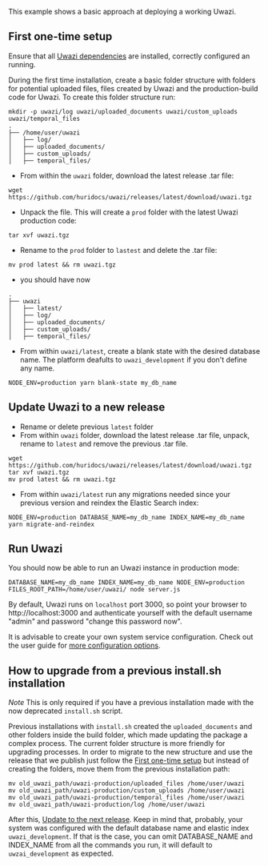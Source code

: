 This example shows a basic approach at deploying a working Uwazi.

## First one-time setup

Ensure that all [Uwazi dependencies](https://github.com/huridocs/uwazi#dependencies) are installed, correctly configured an running.

During the first time installation, create a basic folder structure with folders for potential uploaded files, files created by Uwazi and the production-build code for Uwazi.
To create this folder structure run:

```
mkdir -p uwazi/log uwazi/uploaded_documents uwazi/custom_uploads uwazi/temporal_files
.
├── /home/user/uwazi
│   ├── log/
│   ├── uploaded_documents/
│   ├── custom_uploads/
│   ├── temporal_files/
```

- From within the `uwazi` folder, download the latest release .tar file:

`wget https://github.com/huridocs/uwazi/releases/latest/download/uwazi.tgz`

- Unpack the file. This will create a `prod` folder with the latest Uwazi production code:

`tar xvf uwazi.tgz`

- Rename to the `prod` folder to `lastest` and delete the .tar file:

`mv prod latest && rm uwazi.tgz`

- you should have now

```
.
├── uwazi
│   ├── latest/
│   ├── log/
│   ├── uploaded_documents/
│   ├── custom_uploads/
│   ├── temporal_files/
```

- From within `uwazi/latest`, create a blank state with the desired database name. The platform deafults to `uwazi_development` if you don't define any name.

`NODE_ENV=production yarn blank-state my_db_name`

## Update Uwazi to a new release

- Rename or delete previous `latest` folder
- From within `uwazi` folder, download the latest release .tar file, unpack, rename to `latest` and remove the previous .tar file.

```
wget https://github.com/huridocs/uwazi/releases/latest/download/uwazi.tgz
tar xvf uwazi.tgz
mv prod latest && rm uwazi.tgz
```

- From within `uwazi/latest` run any migrations needed since your previous version and reindex the Elastic Search index:

`NODE_ENV=production DATABASE_NAME=my_db_name INDEX_NAME=my_db_name yarn migrate-and-reindex`

## Run Uwazi

You should now be able to run an Uwazi instance in production mode:

`DATABASE_NAME=my_db_name INDEX_NAME=my_db_name NODE_ENV=production FILES_ROOT_PATH=/home/user/uwazi/ node server.js`

By default, Uwazi runs on `localhost` port 3000, so point your browser to http://localhost:3000 and authenticate yourself with the default username "admin" and password "change this password now".

It is advisable to create your own system service configuration. Check out the user guide for [more configuration options](https://github.com/huridocs/uwazi/wiki/Install-Uwazi-on-your-server).

## How to upgrade from a previous install.sh installation

_Note_ This is only required if you have a previous installation made with the now deprecated `install.sh` script.

Previous installations with `install.sh` created the `uploaded_documents` and other folders inside the build folder, which made updating the package a complex process. The current folder structure is more friendly for upgrading processes. In order to migrate to the new structure and use the release that we publish just follow the [First one-time setup](#first-one-time-setup) but instead of creating the folders, move them from the previous installation path:

```
mv old_uwazi_path/uwazi-production/uploaded_files /home/user/uwazi
mv old_uwazi_path/uwazi-production/custom_uploads /home/user/uwazi
mv old_uwazi_path/uwazi-production/temporal_files /home/user/uwazi
mv old_uwazi_path/uwazi-production/log /home/user/uwazi
```

After this, [Update to the next release](#update-uwazi-to-a-new-release). Keep in mind that, probably, your system was configured with the default database name and elastic index `uwazi_development`. If that is the case, you can omit DATABASE_NAME and INDEX_NAME from all the commands you run, it will default to `uwzai_development` as expected.
